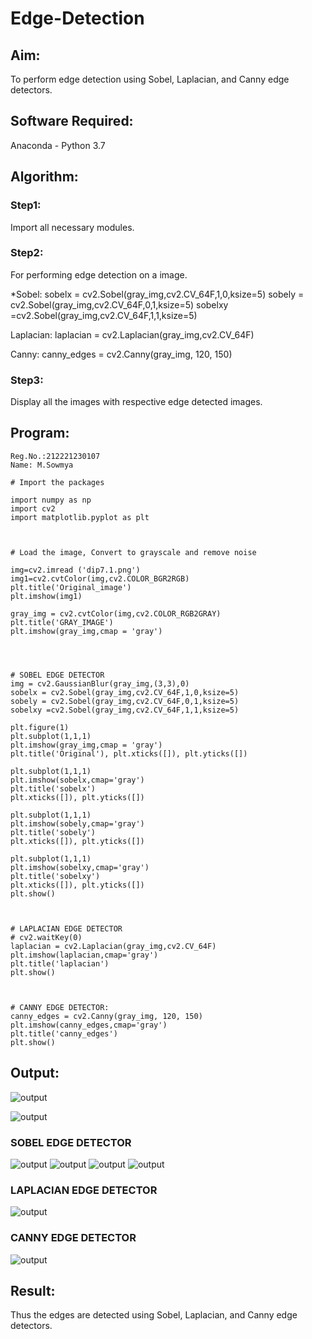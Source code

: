 # Edge-Detection
## Aim:
To perform edge detection using Sobel, Laplacian, and Canny edge detectors.

## Software Required:
Anaconda - Python 3.7

## Algorithm:
### Step1:
Import all necessary modules.


### Step2:
For performing edge detection on a image.

*Sobel:
sobelx = cv2.Sobel(gray_img,cv2.CV_64F,1,0,ksize=5)
sobely = cv2.Sobel(gray_img,cv2.CV_64F,0,1,ksize=5)
sobelxy =cv2.Sobel(gray_img,cv2.CV_64F,1,1,ksize=5)

Laplacian:
laplacian = cv2.Laplacian(gray_img,cv2.CV_64F)

Canny:
canny_edges = cv2.Canny(gray_img, 120, 150)

### Step3:
Display all the images with respective edge detected images.

## Program:

``` 
Reg.No.:212221230107
Name: M.Sowmya
```
```
# Import the packages

import numpy as np
import cv2
import matplotlib.pyplot as plt



# Load the image, Convert to grayscale and remove noise

img=cv2.imread ('dip7.1.png')
img1=cv2.cvtColor(img,cv2.COLOR_BGR2RGB)
plt.title('Original_image')
plt.imshow(img1)

gray_img = cv2.cvtColor(img,cv2.COLOR_RGB2GRAY)
plt.title('GRAY_IMAGE')
plt.imshow(gray_img,cmap = 'gray')




# SOBEL EDGE DETECTOR
img = cv2.GaussianBlur(gray_img,(3,3),0)
sobelx = cv2.Sobel(gray_img,cv2.CV_64F,1,0,ksize=5)
sobely = cv2.Sobel(gray_img,cv2.CV_64F,0,1,ksize=5)
sobelxy =cv2.Sobel(gray_img,cv2.CV_64F,1,1,ksize=5)

plt.figure(1)
plt.subplot(1,1,1)
plt.imshow(gray_img,cmap = 'gray')
plt.title('Original'), plt.xticks([]), plt.yticks([])

plt.subplot(1,1,1)
plt.imshow(sobelx,cmap='gray')
plt.title('sobelx')
plt.xticks([]), plt.yticks([])

plt.subplot(1,1,1)
plt.imshow(sobely,cmap='gray')
plt.title('sobely')
plt.xticks([]), plt.yticks([])

plt.subplot(1,1,1)
plt.imshow(sobelxy,cmap='gray')
plt.title('sobelxy')
plt.xticks([]), plt.yticks([])
plt.show()



# LAPLACIAN EDGE DETECTOR
# cv2.waitKey(0)
laplacian = cv2.Laplacian(gray_img,cv2.CV_64F)
plt.imshow(laplacian,cmap='gray')
plt.title('laplacian')
plt.show()



# CANNY EDGE DETECTOR:
canny_edges = cv2.Canny(gray_img, 120, 150)
plt.imshow(canny_edges,cmap='gray')
plt.title('canny_edges')
plt.show()
```
## Output:
![output](./dip7.2.png)

![output](./dip7.3.png)
### SOBEL EDGE DETECTOR
![output](./dip7.4.png)
![output](./dip7.5.png)
![output](./dip7.6.png)
![output](./dip7.7.png)


### LAPLACIAN EDGE DETECTOR
![output](./dip7.8.png)


### CANNY EDGE DETECTOR
![output](./dip7.9.png)
## Result:
Thus the edges are detected using Sobel, Laplacian, and Canny edge detectors.
